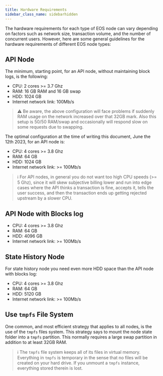 ```yaml
---
title: Hardware Requirements
sidebar_class_name: sidebarhidden
---
```


The hardware requirements for each type of EOS node can vary depending on factors such as network size, transaction volume, and the number of concurrent users. However, here are some general guidelines for the hardware requirements of different EOS node types:

## API Node

The minimum, starting point, for an API node, without maintaining block logs, is the following:

- CPU: 2 cores >= 3.7 Ghz
- RAM: 16 GB RAM and 16 GB swap
- HDD: 1024 GB
- Internet network link: 100Mb/s

> ⚠ Be aware, the above configuration will face problems if suddenly RAM usage on the network increased over that 32GB mark. Also this setup is 50/50 RAM/swap and occasionally will respond slow on some requests due to swapping.

The optimal configuration at the time of writing this document, June the 12th 2023, for an API node is:

- CPU: 4 cores >= 3.8 Ghz
- RAM: 64 GB
- HDD: 1024 GB
- Internet network link: >= 100Mb/s

> ℹ️ For API nodes, in general you do not want too high CPU speeds (>= 5 Ghz), since it will skew subjective billing lower and run into edge cases where the API thinks a transaction is fine, accepts it, tells the user success, and then the transaction ends up getting rejected upstream by a slower CPU.

## API Node with Blocks log

- CPU: 4 cores >= 3.8 Ghz
- RAM: 64 GB
- HDD: 4096 GB
- Internet network link: >= 100Mb/s

## State History Node

For state history node you need even more HDD space than the API node with blocks log:

- CPU: 4 cores >= 3.8 Ghz
- RAM: 64 GB
- HDD: 5120 GB
- Internet network link: >= 100Mb/s

## Use `tmpfs` File System

One common, and most efficient strategy that applies to all nodes, is the use of the `tmpfs` files system. This strategy says to mount the node state folder into a `tmpfs` partition. This normally requires a large swap partition in addition to at least 32GB RAM.

> ℹ️ The `tmpfs` file system keeps all of its files in virtual memory. Everything in `tmpfs` is temporary in the sense that no files will be created on your hard drive. If you unmount a `tmpfs` instance, everything stored therein is lost.
